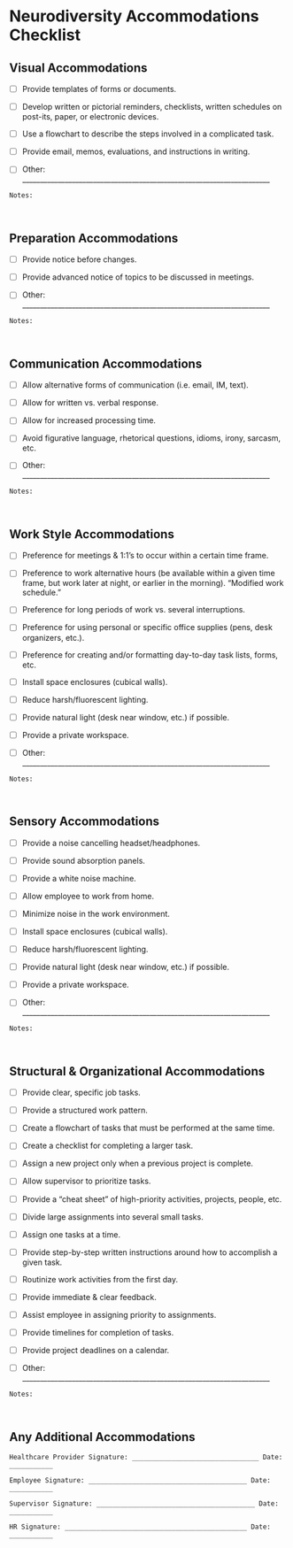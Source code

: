 # Neurodiversity Accommodations Checklist



## Visual Accommodations

- [ ] Provide templates of forms or documents. 

- [ ] Develop written or pictorial reminders, checklists, written schedules on post-its,
paper, or electronic devices.

- [ ] Use a flowchart to describe the steps involved in a complicated task.

- [ ] Provide email, memos, evaluations, and instructions in writing.

- [ ] Other: ______________________________________________________________________
```
Notes:



```

## Preparation Accommodations


- [ ] Provide notice before changes.

- [ ] Provide advanced notice of topics to be discussed in meetings.

- [ ] Other: ______________________________________________________________________
```
Notes:



```

## Communication Accommodations


- [ ] Allow alternative forms of communication (i.e. email, IM, text).

- [ ] Allow for written vs. verbal response.

- [ ] Allow for increased processing time.

- [ ] Avoid figurative language, rhetorical questions, idioms, irony, sarcasm, etc.

- [ ] Other: ______________________________________________________________________
```
Notes:



```
## Work Style Accommodations


- [ ] Preference for meetings & 1:1’s to occur within a certain time frame.

- [ ] Preference to work alternative hours (be available within a given time frame, but
work later at night, or earlier in the morning). “Modified work schedule.”

- [ ] Preference for long periods of work vs. several interruptions.

- [ ] Preference for using personal or specific office supplies (pens, desk organizers, etc.).

- [ ] Preference for creating and/or formatting day-to-day task lists, forms, etc.

- [ ] Install space enclosures (cubical walls).

- [ ] Reduce harsh/fluorescent lighting.

- [ ] Provide natural light (desk near window, etc.) if possible.

- [ ] Provide a private workspace.
- [ ] Other: ______________________________________________________________________
```
Notes:



```

## Sensory Accommodations


- [ ] Provide a noise cancelling headset/headphones.

- [ ] Provide sound absorption panels.

- [ ] Provide a white noise machine.

- [ ] Allow employee to work from home.

- [ ] Minimize noise in the work environment.

- [ ] Install space enclosures (cubical walls).

- [ ] Reduce harsh/fluorescent lighting.

- [ ] Provide natural light (desk near window, etc.) if possible.

- [ ] Provide a private workspace.

- [ ] Other: ______________________________________________________________________
```
Notes:



```
## Structural & Organizational Accommodations

- [ ] Provide clear, specific job tasks.

- [ ] Provide a structured work pattern.

- [ ] Create a flowchart of tasks that must be performed at the same time.

- [ ] Create a checklist for completing a larger task.

- [ ] Assign a new project only when a previous project is complete.

- [ ] Allow supervisor to prioritize tasks.

- [ ] Provide a “cheat sheet” of high-priority activities, projects, people, etc.

- [ ] Divide large assignments into several small tasks.

- [ ] Assign one tasks at a time.

- [ ] Provide step-by-step written instructions around how to accomplish a given task.

- [ ] Routinize work activities from the first day.

- [ ] Provide immediate & clear feedback.

- [ ] Assist employee in assigning priority to assignments.

- [ ] Provide timelines for completion of tasks.

- [ ] Provide project deadlines on a calendar.

- [ ] Other: ______________________________________________________________________
```
Notes:



```

## Any Additional Accommodations

```
Healthcare Provider Signature: ________________________________ Date: ___________
```
```
Employee Signature: ________________________________________ Date: ___________
```
```
Supervisor Signature: ________________________________________ Date: ___________
```
```
HR Signature: ______________________________________________ Date: ___________
```
